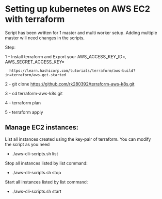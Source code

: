 # Setting up kubernetes on AWS EC2 with terraform

Script has been written for 1 master and multi worker setup. Adding multiple master will need changes in the scripts.

Step:
   
   1 - Install terraform and Export your AWS_ACCESS_KEY_ID=, AWS_SECRET_ACCESS_KEY=

      https://learn.hashicorp.com/tutorials/terraform/aws-build?in=terraform/aws-get-started

   2 - git clone https://github.com/rk280392/terraform-aws-k8s.git

   3 - cd terraform-aws-k8s.git

   4 - terraform plan

   5 - terraform apply

## Manage EC2 instances:
 
   List all instances created using the key-pair of terraform. You can modify the script as you need

   - ./aws-cli-scripts.sh list

   Stop all instances listed by list command:

   - ./aws-cli-scripts.sh stop

   Start all instances listed by list command:

   - ./aws-cli-scripts.sh start
